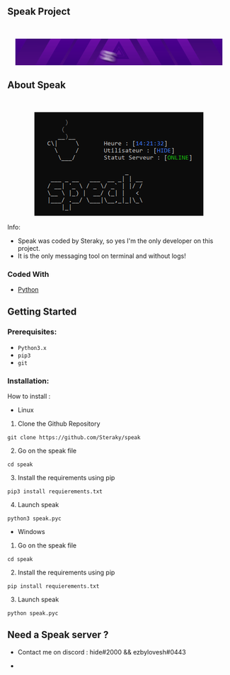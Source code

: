 ## Speak Project

<!-- PROJECT LOGO -->
<br />
<p align="center">
  <a href="https://github.com/Steraky/speak">
    <img src="img/logo.gif" alt="Logo" width="468" height="60">
  </a>
  
<!-- ABOUT THE PROJECT -->
## About Speak

<br />
<p align="center">
  <a href="https://github.com/Steraky/speak">
    <img src="img/unknown.png" alt="Logo" width="382" height="234">
  </a>

Info:
* Speak was coded by Steraky, so yes I'm the only developer on this project.
* It is the only messaging tool on terminal and without logs!

### Coded With
* [Python](https://www.python.org/)

## Getting Started

### Prerequisites:

* ```Python3.x```
* ```pip3```
* ```git```

### Installation:

How to install :

* Linux

1. Clone the Github Repository
  ```
  git clone https://github.com/Steraky/speak
  ```
2. Go on the speak file
  ```
  cd speak
  ```
3. Install the requirements using pip
  ```
  pip3 install requierements.txt
  ```
4. Launch speak
  ```
  python3 speak.pyc
  ```

* Windows

1. Go on the speak file
  ```
  cd speak
  ```
2. Install the requirements using pip
  ```
  pip install requierements.txt
  ```
3. Launch speak
  ```
  python speak.pyc
  ```

## Need a Speak server ?

* Contact me on discord : hide#2000 && ezbylovesh#0443

*                                           
